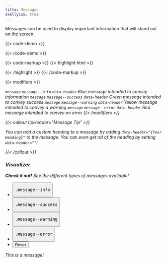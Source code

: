 ```yaml
---
title: Messages
skellyCSS: true
---
```


Messages can be used to display important information that will stand out on the screen.

{{< code-demo >}}
<!-- DEMO CODE HERE -->
<div class="message message--info">
  <p class="skeleton" data-lines="2" data-color="var(--med-blue)" data-opacity="0.4"></p>
</div>
{{< /code-demo >}}

{{< code-markup >}}
{{< highlight html >}}
<div class="message">
  <!-- Content goes here! -->
<div>
{{< /highlight >}}
{{< /code-markup >}}

{{< modifiers >}}
<tr>
  <td data-label="Base">
    <code>message</code>
  </td>
  <td data-label="Modifier">
    <code>message--info</code>
  </td>
  <td data-label="Secondary Modifier">
    <i class="pi-ban" aria-hidden="true">
  </td>
  <td data-label="Data Attribute">
    <code>data-header</code>
  </td>
  <td data-label="Behavior">
    Blue message intended to convey information
  </td>
</tr>
<tr>
  <td data-label="Base">
    <code>message</code>
  </td>
  <td data-label="Modifier">
    <code>message--success</code>
  </td>
  <td data-label="Secondary Modifier">
    <i class="pi-ban" aria-hidden="true">
  </td>
  <td data-label="Data Attribute">
    <code>data-header</code>
  </td>
  <td data-label="Behavior">
    Green message intended to convey success
  </td>
</tr>
<tr>
  <td data-label="Base">
    <code>message</code>
  </td>
  <td data-label="Modifier">
    <code>message--warning</code>
  </td>
  <td data-label="Secondary Modifier">
    <i class="pi-ban" aria-hidden="true">
  </td>
  <td data-label="Data Attribute">
    <code>data-header</code>
  </td>
  <td data-label="Behavior">
    Yellow message intended to convey a warning
  </td>
</tr>
<tr>
  <td data-label="Base">
    <code>message</code>
  </td>
  <td data-label="Modifier">
    <code>message--error</code>
  </td>
  <td data-label="Secondary Modifier">
    <i class="pi-ban" aria-hidden="true">
  </td>
  <td data-label="Data Attribute">
    <code>data-header</code>
  </td>
  <td data-label="Behavior">
    Red message intended to convey an error
  </td>
</tr>
{{< /modifiers >}}

{{< callout tipHeader="Message Tip" >}}
  <p>You can add a custom heading to a message by adding <code>data-header="{Your Heading}"</code> to the message. You can even get rid of the heading by setting <code>data-header=""</code>!</p>
{{< /callout >}}

<section class="p-0 my-4">
  <h3 class="mb-3">Visualizer</h3>
  <div class="linear-gradient inverted px-4 py-3 block-container" 
      data-callout-header="tables tip" 
      data-callout-radius="0 3rem 0 3rem"
      data-gradient-direction="30deg"
      data-gradient-start="midnightblue 20%, purple 40%"
      data-gradient-stop="indigo"
      data-gradient-fallback="indigo">
    <i class="pi-rocket mr-1"></i>
    <strong class="mr-1">Check it out!</strong> 
    See the different types of messages available!
  </div>
  <div class="visualizer block-container p-3 py-4 border border--color-lighter border--width-5 tablet-up-2 mb-4">
    <div class="actions block">
      <ul class="list">
        <li>
          <button class="button" data-example-elements="message--info">
            <pre>.message--info</pre>
          </button>
        </li>
        <li>
          <button class="button" data-example-elements="message--success">
            <pre>.message--success</pre>
          </button>
        </li>
        <li>
          <button class="button" data-example-elements="message--warning">
            <pre>.message--warning</pre>
          </button>
        </li>
        <li>
          <button class="button" data-example-elements="message--error">
            <pre>.message--error</pre>
          </button>
        </li>
        <li>
          <button class="button button--salmon text--white" data-reset="true">
            Reset
          </button>
        </li>
      </ul>
    </div>
    <div class="results rounded-2 block background--dark p-3">
      <div class="message message--info">
        This is a message!
      </div>
    </div>
  </div>
<section>